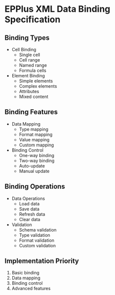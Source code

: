 # EPPlus XML Data Binding Specification

## Binding Types
- Cell Binding
  - Single cell
  - Cell range
  - Named range
  - Formula cells
- Element Binding
  - Simple elements
  - Complex elements
  - Attributes
  - Mixed content

## Binding Features
- Data Mapping
  - Type mapping
  - Format mapping
  - Value mapping
  - Custom mapping
- Binding Control
  - One-way binding
  - Two-way binding
  - Auto-update
  - Manual update

## Binding Operations
- Data Operations
  - Load data
  - Save data
  - Refresh data
  - Clear data
- Validation
  - Schema validation
  - Type validation
  - Format validation
  - Custom validation

## Implementation Priority
1. Basic binding
2. Data mapping
3. Binding control
4. Advanced features